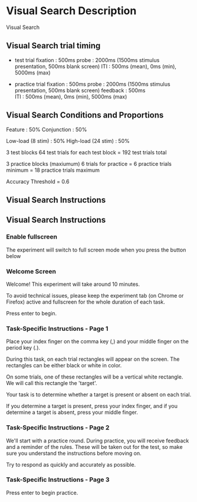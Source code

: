 # Visual Search Description
Visual Search 

## Visual Search trial timing
- test trial
fixation : 500ms
probe : 2000ms (1500ms stimulus presentation, 500ms blank screen)
ITI : 500ms (mean), 0ms (min), 5000ms (max)

- practice trial
fixation : 500ms
probe : 2000ms (1500ms stimulus presentation, 500ms blank screen)
feedback : 500ms  
ITI : 500ms (mean), 0ms (min), 5000ms (max)

## Visual Search Conditions and Proportions
Feature : 50%
Conjunction : 50%

Low-load (8 stim) : 50%
High-load (24 stim) : 50%

3 test blocks
64 test trials for each test block
= 192 test trials total 

3 practice blocks (maxiumum)
6 trials for practice
= 6 practice trials minimum
= 18 practice trials maximum

Accuracy Threshold = 0.6

## Visual Search Instructions

## Visual Search Instructions

### Enable fullscreen
The experiment will switch to full screen mode when you press the button below

### Welcome Screen
Welcome! This experiment will take around 10 minutes.

To avoid technical issues, please keep the experiment tab (on Chrome or Firefox) active and fullscreen for the whole duration of each task.

Press enter to begin.

### Task-Specific Instructions - Page 1

Place your index finger on the comma key (,) and your middle finger on the period key (.).

During this task, on each trial rectangles will appear on the screen. The rectangles can be either black or white in color.

<!-- Change instructions to remove "if you determine"? Make it simpler? -->
On some trials, one of these rectangles will be a vertical white rectangle. We will call this rectangle the 'target'.

Your task is to determine whether a target is present or absent on each trial.

If you determine a target is present, press your index finger, and if you determine a target is absent, press your middle finger.

### Task-Specific Instructions - Page 2
We'll start with a practice round. During practice, you will receive feedback and a reminder of the rules. These will be taken out for the test, so make sure you understand the instructions before moving on.

Try to respond as quickly and accurately as possible.

### Task-Specific Instructions - Page 3
Press enter to begin practice.
